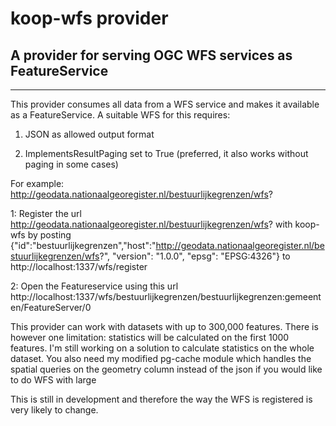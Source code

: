 # koop-wfs provider 

## A provider for serving OGC WFS services as FeatureService 


------------

This provider consumes all data from a WFS service and makes it available as a FeatureService.
A suitable WFS for this requires:

1. JSON as allowed output format

2. ImplementsResultPaging set to True (preferred, it also works without paging in some cases)

For example:
http://geodata.nationaalgeoregister.nl/bestuurlijkegrenzen/wfs?

1: Register the url http://geodata.nationaalgeoregister.nl/bestuurlijkegrenzen/wfs? with koop-wfs by posting 
{"id":"bestuurlijkegrenzen","host":"http://geodata.nationaalgeoregister.nl/bestuurlijkegrenzen/wfs?", "version": "1.0.0", "epsg": "EPSG:4326"} to http://localhost:1337/wfs/register

2: Open the Featureservice using this url
http://localhost:1337/wfs/bestuurlijkegrenzen/bestuurlijkegrenzen:gemeenten/FeatureServer/0

This provider can work with datasets with up to 300,000 features. There is however one limitation: statistics will be calculated on the first 1000 features. I'm still working on a solution to calculate statistics on the whole dataset.
You also need my modified pg-cache module which handles the spatial queries on the geometry column instead of the json if you would like to do WFS with large 


This is still in development and therefore the way the WFS is registered is very likely to change.
